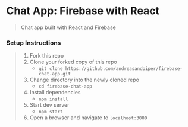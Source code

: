 # Chat App: Firebase with React

> Chat app built with React and Firebase

### Setup Instructions

> 1. Fork this repo
> 1. Clone your forked copy of this repo
>    - `git clone https://github.com/andreasandpiper/firebase-chat-app.git`
> 1. Change directory into the newly cloned repo
>    - `cd firebase-chat-app`
> 1. Install dependencies 
>    - `npm install`
> 1. Start dev server
>    - `npm start`
> 1. Open a browser and navigate to `localhost:3000` 
